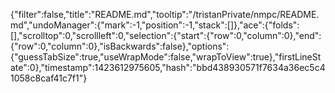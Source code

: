 {"filter":false,"title":"README.md","tooltip":"/tristanPrivate/nmpc/README.md","undoManager":{"mark":-1,"position":-1,"stack":[]},"ace":{"folds":[],"scrolltop":0,"scrollleft":0,"selection":{"start":{"row":0,"column":0},"end":{"row":0,"column":0},"isBackwards":false},"options":{"guessTabSize":true,"useWrapMode":false,"wrapToView":true},"firstLineState":0},"timestamp":1423612975605,"hash":"bbd438930571f7634a36ec5c41058c8caf41c7f1"}